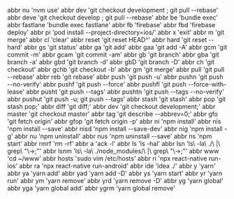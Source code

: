 abbr nu 'nvm use'
abbr dev 'git checkout development ; git pull --rebase'
abbr deve 'git checkout develop ; git pull --rebase'
abbr be 'bundle exec'
abbr fastlane 'bundle exec fastlane'
abbr fb 'firebase'
abbr fbd 'firebase deploy'
abbr pi 'pod install --project-directory=ios/'
abbr x 'exit'
abbr m 'git merge'
abbr cl 'clear'
abbr reset 'git reset HEAD^'
abbr hard 'git reset --hard'
abbr gs 'git status'
abbr ga 'git add'
abbr gaa 'git add -A'
abbr gcm 'git commit -m'
abbr gcam 'git commit -am'
abbr gb 'git branch'
abbr gba 'git branch -a'
abbr gbd 'git branch -d'
abbr gbD 'git branch -D'
abbr ch 'git checkout'
abbr gchb 'git checkout -b'
abbr gm 'git merge'
abbr pull 'git pull --rebase'
abbr reb 'git rebase'
abbr push 'git push -u'
abbr pushn 'git push --no-verify'
abbr pushf 'git push --force'
abbr pushfl 'git push --force-with-lease'
abbr pusht 'git push --tags'
abbr pushtn 'git push --tags --no-verify'
abbr pushut 'git push -u; git push --tags'
abbr stash 'git stash'
abbr pop 'git stash pop;'
abbr diff 'git diff;'
abbr dev 'git checkout development;'
abbr master 'git checkout master'
abbr tag 'git describe --abbrev=0;'
abbr gfo 'git fetch origin'
abbr gfop 'git fetch origin -p'
abbr ni 'npm install'
abbr nis 'npm install --save'
abbr nisd 'npm install --save-dev'
abbr nig 'npm install -g'
abbr nu 'npm uninstall'
abbr nus 'npm uninstall --save'
abbr ns 'npm start'
abbr rmrf 'rm -rf'
abbr a 'ack -l'
abbr ls 'ls -hal'
abbr lsn 'ls\ -la\ ./\ \|\ grep\ \"\\-\>\;"'
abbr lsnm 'ls\ -la\ ./node_modules/\ \|\ grep\ \"\\-\>\;"'
abbr www 'cd ~/www'
abbr hosts 'sudo vim /etc/hosts'
abbr ri 'npx react-native run-ios'
abbr ra 'npx react-native run-android'
abbr ide 'idea ./'
abbr y 'yarn'
abbr ya 'yarn add'
abbr yad 'yarn add -D'
abbr ys 'yarn start'
abbr yr 'yarn run'
abbr ym 'yarn remove'
abbr yrd 'yarn remove -D'
abbr yg 'yarn global'
abbr yga 'yarn global add'
abbr ygrm 'yarn global remove'
